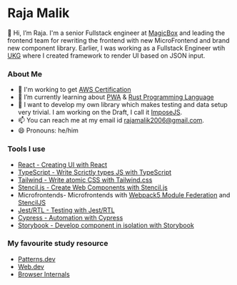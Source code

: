 # Raja Malik 

👋 Hi, I’m Raja. I'm a senior Fullstack engineer at [MagicBox](www.getmagicbox.com) and leading the frontend team for rewriting the frontend with new MicroFrontend and brand new component library. Earlier, I was working as a Fullstack Engineer wtih [UKG](www.ukg.com) where I created framework to render UI based on JSON input. 

### About Me

- 👀 I'm working to get [AWS Certification](https://aws.amazon.com/certification/certified-solutions-architect-associate/)
- 🌱 I’m currently learning about [PWA](https://web.dev/learn/pwa/) & [Rust Programming Language](https://www.rust-lang.org/)
- 💞️ I want to develop my own library which makes testing and data setup very trivial. I am working on the Draft, I call it [ImposeJS](https://docs.google.com/document/d/1iH5IOJvEcFiaDisv9VziH8XiSLbzaVGLou6ruId_24Q/edit). 
- 📫 You can reach me at my email id rajamalik2006@gmail.com.
- 😄 Pronouns: he/him

### Tools I use

* [React - Creating UI with React](https://reactjs.org/)
* [TypeScript - Write Scrictly types JS with TypeScript](https://www.typescriptlang.org/)
* [Tailwind - Write atomic CSS with Tailwind.css](https://tailwindcss.com/)
* [Stencil.js - Create Web Components with Stencil.js](https://stenciljs.com/)
* Microfrontends- Microfrontends with [Webpack5 Module Federation](https://webpack.js.org/concepts/module-federation/) and [StencilJS](https://stenciljs.com/)
* [Jest/RTL - Testing with Jest/RTL](https://jestjs.io/)
* [Cypress - Automation with Cypress](https://www.cypress.io/)
* [Storybook - Develop component in isolation with Storybook](https://storybook.js.org/)


### My favourite study resource
- [Patterns.dev](https://patterns.dev)
- [Web.dev](web.dev)
- [Browser Internals](https://twitter.com/addyosmani/status/1492398000500404227?lang=en)

<!---
raajamalik/raajamalik is a ✨ special ✨ repository because its `README.md` (this file) appears on your GitHub profile.
You can click the Preview link to take a look at your changes.
--->
